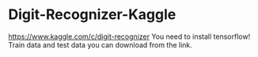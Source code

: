 # Digit-Recognizer-Kaggle
https://www.kaggle.com/c/digit-recognizer
You need to install tensorflow! Train data and test data you can download from the link. 


